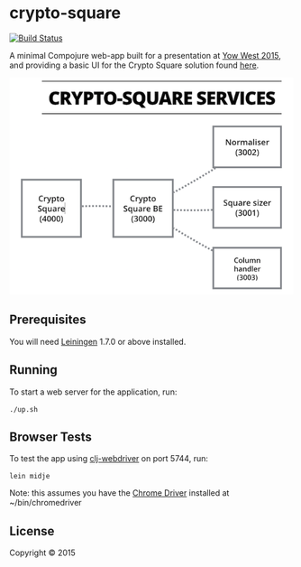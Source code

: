 # crypto-square

[![Build Status](https://travis-ci.org/andeemarks/crypto-square.svg?branch=master)](https://travis-ci.org/andeemarks/crypto-square)

A minimal Compojure web-app built for a presentation at [Yow West 2015][1], and providing a basic UI for the Crypto Square solution found [here][3].

![](https://github.com/andeemarks/column-handler/blob/master/resources/public/img/services.png)

## Prerequisites

You will need [Leiningen][2] 1.7.0 or above installed.

## Running

To start a web server for the application, run:

    ./up.sh

## Browser Tests

To test the app using [clj-webdriver][4] on port 5744, run:

    lein midje

Note: this assumes you have the [Chrome Driver][5] installed at ~/bin/chromedriver

## License

Copyright © 2015

[1]: https://a.confui.com/-LsHgG00I
[2]: https://github.com/technomancy/leiningen
[3]: http://garajeando.blogspot.com.au/2015/05/exercism-crypto-square-in-clojure.html
[4]: https://github.com/semperos/clj-webdriver
[5]: https://sites.google.com/a/chromium.org/chromedriver/
